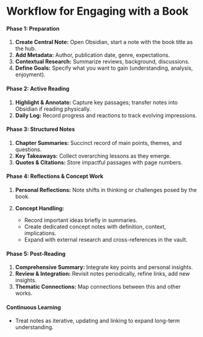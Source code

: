 # Workflow for Engaging with a Book

#### Phase 1: Preparation

1. **Create Central Note:** Open Obsidian, start a note with the book title as the hub.
2. **Add Metadata:** Author, publication date, genre, expectations.
3. **Contextual Research:** Summarize reviews, background, discussions.
4. **Define Goals:** Specify what you want to gain (understanding, analysis, enjoyment).

#### Phase 2: Active Reading

1. **Highlight & Annotate:** Capture key passages; transfer notes into Obsidian if reading physically.
2. **Daily Log:** Record progress and reactions to track evolving impressions.

#### Phase 3: Structured Notes

1. **Chapter Summaries:** Succinct record of main points, themes, and questions.
2. **Key Takeaways:** Collect overarching lessons as they emerge.
3. **Quotes & Citations:** Store impactful passages with page numbers.

#### Phase 4: Reflections & Concept Work

1. **Personal Reflections:** Note shifts in thinking or challenges posed by the book.
2. **Concept Handling:**

   * Record important ideas briefly in summaries.
   * Create dedicated concept notes with definition, context, implications.
   * Expand with external research and cross-references in the vault.

#### Phase 5: Post-Reading

1. **Comprehensive Summary:** Integrate key points and personal insights.
2. **Review & Integration:** Revisit notes periodically, refine links, add new insights.
3. **Thematic Connections:** Map connections between this and other works.

#### Continuous Learning

* Treat notes as iterative, updating and linking to expand long-term understanding.
